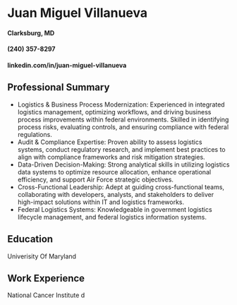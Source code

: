 # Juan Miguel Villanueva

#### Clarksburg, MD 
#### (240) 357-8297
#### linkedin.com/in/juan-miguel-villanueva

## Professional Summary
- Logistics & Business Process Modernization: Experienced in integrated logistics management, optimizing workflows, and driving
business process improvements within federal environments. Skilled in identifying process risks, evaluating controls, and ensuring
compliance with federal regulations.
- Audit & Compliance Expertise: Proven ability to assess logistics systems, conduct regulatory research, and implement best
practices to align with compliance frameworks and risk mitigation strategies.
- Data-Driven Decision-Making: Strong analytical skills in utilizing logistics data systems to optimize resource allocation, enhance
operational efficiency, and support Air Force strategic objectives.
- Cross-Functional Leadership: Adept at guiding cross-functional teams, collaborating with developers, analysts, and stakeholders
to deliver high-impact solutions within IT and logistics frameworks.
- Federal Logistics Systems: Knowledgeable in government logistics lifecycle management, and federal logistics information
systems.

## Education
Univerisity Of Maryland

## Work Experience
National Cancer Institute
d
